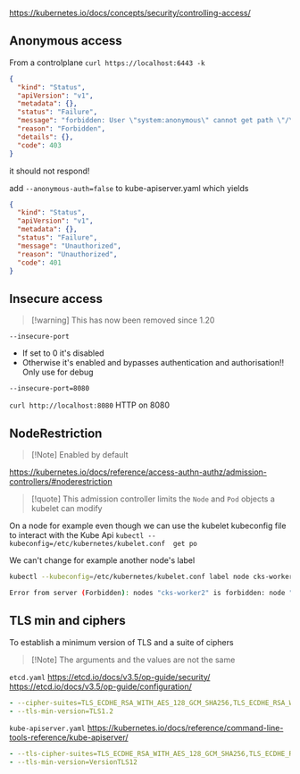 https://kubernetes.io/docs/concepts/security/controlling-access/
## Anonymous access
From a controlplane
`curl https://localhost:6443 -k`
```json
{
  "kind": "Status",
  "apiVersion": "v1",
  "metadata": {},
  "status": "Failure",
  "message": "forbidden: User \"system:anonymous\" cannot get path \"/\"",
  "reason": "Forbidden",
  "details": {},
  "code": 403
}
```
it should not respond!

add
`--anonymous-auth=false` to kube-apiserver.yaml
which yields
```json
{
  "kind": "Status",
  "apiVersion": "v1",
  "metadata": {},
  "status": "Failure",
  "message": "Unauthorized",
  "reason": "Unauthorized",
  "code": 401
}
```

## Insecure access

> [!warning] This has now been removed since 1.20

`--insecure-port`
- If set to 0 it's disabled
- Otherwise it's enabled and bypasses authentication and authorisation!! Only use for debug

`--insecure-port=8080`

`curl http://localhost:8080` HTTP on 8080

## NodeRestriction
>[!Note] Enabled by default

https://kubernetes.io/docs/reference/access-authn-authz/admission-controllers/#noderestriction

> [!quote] This admission controller limits the `Node` and `Pod` objects a kubelet can modify

On a node for example even though we can use the kubelet kubeconfig file to interact with the Kube Api
`kubectl --kubeconfig=/etc/kubernetes/kubelet.conf  get po`

We can't change for example another node's label
```bash
kubectl --kubeconfig=/etc/kubernetes/kubelet.conf label node cks-worker2 test=test

Error from server (Forbidden): nodes "cks-worker2" is forbidden: node "cks-worker1" is not allowed to modify node "cks-worker2"
```

## TLS min and ciphers

To establish a minimum version of TLS and a suite of ciphers

>[!Note] The arguments and the values are not the same
>

`etcd.yaml`
https://etcd.io/docs/v3.5/op-guide/security/
https://etcd.io/docs/v3.5/op-guide/configuration/

```yaml
- --cipher-suites=TLS_ECDHE_RSA_WITH_AES_128_GCM_SHA256,TLS_ECDHE_RSA_WITH_AES_256_GCM_SHA384
- --tls-min-version=TLS1.2
```

`kube-apiserver.yaml`
https://kubernetes.io/docs/reference/command-line-tools-reference/kube-apiserver/

```yaml
- --tls-cipher-suites=TLS_ECDHE_RSA_WITH_AES_128_GCM_SHA256,TLS_ECDHE_RSA_WITH_AES_256_GCM_SHA384
- --tls-min-version=VersionTLS12
```